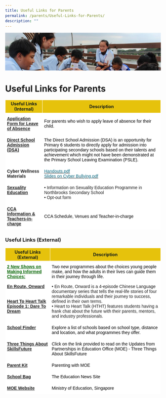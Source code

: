 ```yaml
---
title: Useful Links for Parents
permalink: /parents/Useful-Links-for-Parents/
description: ""
---
```

![](/images/Parentsbanner.jpg)

Useful Links for Parents
========================
<table style="border-collapse:collapse;border-spacing:0" class="tg"><thead><tr><th style="background-color:#E6C20C;border-color:#ffffff;border-style:solid;border-width:1px;color:#141D1C;font-family:"><span style="color:#141D1C;background-color:#E6C20C">Useful Links (Internal)</span></th><th style="background-color:#E6C20C;border-color:#ffffff;border-style:solid;border-width:1px;color:#141D1C;font-family:"><span style="color:#141D1C;background-color:#E6C20C">Description</span></th></tr></thead><tbody><tr><td style="background-color:#FFF;border-color:#ffffff;border-style:solid;border-width:1px;color:#34696d;font-family:Arial, sans-serif;font-size:14px;font-weight:bold;overflow:hidden;padding:10px 5px;text-align:left;text-decoration:underline;vertical-align:top;word-break:normal"><a href="https://go.gov.sg/t52p10" target="_blank" rel="noopener noreferrer">Application Form for Leave of Absence</a></td><td style="background-color:#FFF;border-color:#ffffff;border-style:solid;border-width:1px;font-family:Arial, sans-serif;font-size:14px;overflow:hidden;padding:10px 5px;text-align:left;vertical-align:middle;word-break:normal"><span style="color:#000;background-color:#FFF"> For parents who wish to apply leave of absence for their child.</span></td></tr><tr><td style="background-color:#FFF;border-color:#ffffff;border-style:solid;border-width:1px;color:#34696d;font-family:Arial, sans-serif;font-size:14px;font-weight:bold;overflow:hidden;padding:10px 5px;text-align:left;text-decoration:underline;vertical-align:top;word-break:normal"><a href="https://staging.d1ogoujxhze821.amplifyapp.com/northbrooks-experience/DSA-at-Northbrooks/permalink/" target="_blank" rel="noopener noreferrer">Direct School Admission (DSA)</a></td><td style="background-color:#FFF;border-color:#ffffff;border-style:solid;border-width:1px;font-family:Arial, sans-serif;font-size:14px;overflow:hidden;padding:10px 5px;text-align:left;vertical-align:middle;word-break:normal"><span style="color:#000;background-color:#FFF">The Direct School Admission (DSA) is an opportunity for Primary 6 students to directly apply for admission into participating secondary schools based on their talents and achievement which might not have been demonstrated at the Primary School Leaving Examination (PSLE).</span></td></tr><tr><td style="background-color:#FFF;border-color:#ffffff;border-style:solid;border-width:1px;font-family:Arial, sans-serif;font-size:14px;font-weight:bold;overflow:hidden;padding:10px 5px;text-align:left;vertical-align:top;word-break:normal">Cyber Wellness Materials</td><td style="background-color:#FFF;border-color:#ffffff;border-style:solid;border-width:1px;color:#06667E;font-family:Arial, sans-serif;font-size:14px;overflow:hidden;padding:10px 5px;text-align:left;text-decoration:underline;vertical-align:top;word-break:normal"><a href="https://staging.d1ogoujxhze821.amplifyapp.com/files/Additional%20Slides%20to%20Print%20as%20Handouts.pdf" target="_blank" rel="noopener noreferrer"><span style="color:#06667E">Handouts.pdf</span></a><br><a href="https://staging.d1ogoujxhze821.amplifyapp.com/files/Additional%20Slides%20to%20share%20on%20cyber%20bullying.pdf" target="_blank" rel="noopener noreferrer"><span style="color:#06667E">Slides on Cyber Bullying.pdf</span></a><br></td></tr><tr><td style="background-color:#FFF;border-color:#ffffff;border-style:solid;border-width:1px;color:#34696d;font-family:Arial, sans-serif;font-size:14px;font-weight:bold;overflow:hidden;padding:10px 5px;text-align:left;text-decoration:underline;vertical-align:top;word-break:normal"><a href="https://staging.d1ogoujxhze821.amplifyapp.com/co-curriculum/CCE/Sexuality-Education-Programme/" target="_blank" rel="noopener noreferrer">Sexuality Education</a></td><td style="background-color:#FFF;border-color:#ffffff;border-style:solid;border-width:1px;font-family:Arial, sans-serif;font-size:14px;overflow:hidden;padding:10px 5px;text-align:left;vertical-align:top;word-break:normal">• Information on Sexuality Education Programme in Northbrooks Secondary School<br>• Opt-out form</td></tr><tr><td style="background-color:#FFF;border-color:#ffffff;border-style:solid;border-width:1px;color:#34696d;font-family:Arial, sans-serif;font-size:14px;font-weight:bold;overflow:hidden;padding:10px 5px;text-align:left;text-decoration:underline;vertical-align:top;word-break:normal"><a href="https://staging.d1ogoujxhze821.amplifyapp.com/CCA/CCA/" target="_blank" rel="noopener noreferrer">CCA Information &amp; Teachers-in-charge</a></td><td style="background-color:#FFF;border-color:#ffffff;border-style:solid;border-width:1px;font-family:Arial, sans-serif;font-size:14px;overflow:hidden;padding:10px 5px;text-align:left;vertical-align:middle;word-break:normal"><span style="color:#000;background-color:#FFF">CCA Schedule, Venues and Teacher-in-charge</span></td></tr></tbody></table>


### Useful Links (External)

<table class="tg" style="border-collapse:collapse;border-spacing:0"><thead><tr><th style="background-color:#E6C20C;border-color:#ffffff;border-style:solid;border-width:1px;color:#141D1C;font-family:"><span style="color:#141D1C;background-color:#E6C20C">Useful Links (External)</span></th><th style="background-color:#E6C20C;border-color:#ffffff;border-style:solid;border-width:1px;color:#141D1C;font-family:"><span style="color:#141D1C;background-color:#E6C20C">Description</span></th></tr></thead><tbody><tr><td style="background-color:#FFF;border-color:#ffffff;border-style:solid;border-width:1px;color:#036400;font-family:Arial, sans-serif;font-size:14px;font-weight:bold;overflow:hidden;padding:10px 5px;text-align:left;text-decoration:underline;vertical-align:top;word-break:normal">2 New Shows on Making Informed Choices:<br><span style="font-weight:400"> </span><br><a rel="noopener noreferrer" target="_blank" href="https://www.youtube.com/watch?v=D_dUaw_Bk4E">En Route, Onward</a><br><br><br><a rel="noopener noreferrer" target="_blank" href="https://www.youtube.com/watch?v=oErCODtoqWI">Heart To Heart Talk Episode 1: Dare To Dream</a></td><td style="background-color:#FFF;border-color:#ffffff;border-style:solid;border-width:1px;font-family:Arial, sans-serif;font-size:14px;overflow:hidden;padding:10px 5px;text-align:left;vertical-align:top;word-break:normal"><span style="color:#000">Two new programmes about the choices young people make, and how the adults in their lives can guide them in their journey through life.</span><br><span style="font-weight:400;color:#000"> </span><br>• En Route, Onward is a 4-episode Chinese Language documentary series that tells the real-life stories of four remarkable individuals and their journey to success, defined in their own terms.<br>• Heart to Heart Talk (HTHT) features students having a frank chat about the future with their parents, mentors, and industry professionals.</td></tr><tr><td style="background-color:#FFF;border-color:#ffffff;border-style:solid;border-width:1px;color:#036400;font-family:Arial, sans-serif;font-size:14px;font-weight:bold;overflow:hidden;padding:10px 5px;text-align:left;text-decoration:underline;vertical-align:top;word-break:normal"><a rel="noopener noreferrer" target="_blank" href="https://www.moe.gov.sg/schoolfinder/">School Finder</a></td><td style="background-color:#FFF;border-color:#ffffff;border-style:solid;border-width:1px;font-family:Arial, sans-serif;font-size:14px;overflow:hidden;padding:10px 5px;text-align:left;vertical-align:middle;word-break:normal"><span style="color:#000;background-color:#FFF">Explore a list of schools based on school type, distance and location, and what programmes they offer.</span></td></tr><tr><td style="background-color:#FFF;border-color:#ffffff;border-style:solid;border-width:1px;color:#036400;font-family:Arial, sans-serif;font-size:14px;font-weight:bold;overflow:hidden;padding:10px 5px;text-align:left;text-decoration:underline;vertical-align:top;word-break:normal"><a rel="noopener noreferrer" target="_blank" href="https://staging.d1ogoujxhze821.amplifyapp.com/parents/Three-Things-About-SkillsFuture/">Three Things About SkillsFuture</a></td><td style="background-color:#FFF;border-color:#ffffff;border-style:solid;border-width:1px;color:#06667E;font-family:Arial, sans-serif;font-size:14px;overflow:hidden;padding:10px 5px;text-align:left;vertical-align:top;word-break:normal"><span style="color:#000">Click on the link provided to read on the Updates from Partnerships in Education Office (MOE) - Three Things About SkillsFuture</span></td></tr><tr><td style="background-color:#FFF;border-color:#ffffff;border-style:solid;border-width:1px;color:#036400;font-family:Arial, sans-serif;font-size:14px;font-weight:bold;overflow:hidden;padding:10px 5px;text-align:left;text-decoration:underline;vertical-align:top;word-break:normal"><a rel="noopener noreferrer" target="_blank" href="https://www.moe.gov.sg/parentkit">Parent Kit</a></td><td style="background-color:#FFF;border-color:#ffffff;border-style:solid;border-width:1px;font-family:Arial, sans-serif;font-size:14px;overflow:hidden;padding:10px 5px;text-align:left;vertical-align:middle;word-break:normal"><span style="color:#000;background-color:#FFF">Parenting with MOE</span></td></tr><tr><td style="background-color:#FFF;border-color:#ffffff;border-style:solid;border-width:1px;color:#036400;font-family:Arial, sans-serif;font-size:14px;font-weight:bold;overflow:hidden;padding:10px 5px;text-align:left;text-decoration:underline;vertical-align:top;word-break:normal"><a rel="noopener noreferrer" target="_blank" href="https://www.schoolbag.edu.sg/">School Bag</a></td><td style="background-color:#FFF;border-color:#ffffff;border-style:solid;border-width:1px;font-family:Arial, sans-serif;font-size:14px;overflow:hidden;padding:10px 5px;text-align:left;vertical-align:middle;word-break:normal"><span style="color:#000;background-color:#FFF">The Education News Site</span></td></tr><tr><td style="background-color:#FFF;border-color:#ffffff;border-style:solid;border-width:1px;color:#036400;font-family:Arial, sans-serif;font-size:14px;font-weight:bold;overflow:hidden;padding:10px 5px;text-align:left;text-decoration:underline;vertical-align:top;word-break:normal"><a rel="noopener noreferrer" target="_blank" href="https://www.moe.gov.sg/">MOE Website</a><br></td><td style="background-color:#FFF;border-color:#ffffff;border-style:solid;border-width:1px;font-family:Arial, sans-serif;font-size:14px;overflow:hidden;padding:10px 5px;text-align:left;vertical-align:middle;word-break:normal"><span style="color:#000;background-color:#FFF">Ministry of Education, Singapore</span></td></tr></tbody></table>